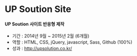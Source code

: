 # UP Soution Site

#### UP Soution 사이트 반응형 제작
- 기간 : 2014년 9월 ~ 2015년 2월 (6개월)
- 역할 : HTML, CSS, jQuery, javascript, Sass, Github (100%)
- 성과 : http://upsolution.co.kr/
